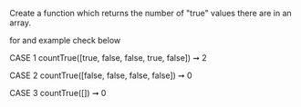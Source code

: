 Create a function which returns the number of "true" values there are in an array.

for and example check below

CASE 1
countTrue([true, false, false, true, false]) ➞ 2

CASE 2
countTrue([false, false, false, false]) ➞ 0

CASE 3
countTrue([]) ➞ 0